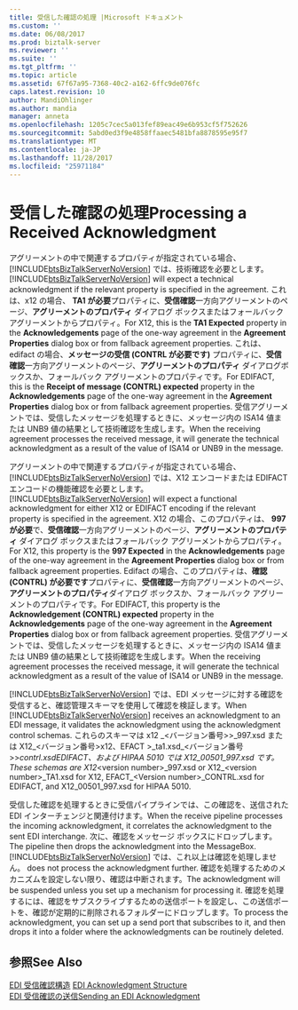 ```yaml
---
title: 受信した確認の処理 |Microsoft ドキュメント
ms.custom: ''
ms.date: 06/08/2017
ms.prod: biztalk-server
ms.reviewer: ''
ms.suite: ''
ms.tgt_pltfrm: ''
ms.topic: article
ms.assetid: 67f67a95-7368-40c2-a162-6ffc9de076fc
caps.latest.revision: 10
author: MandiOhlinger
ms.author: mandia
manager: anneta
ms.openlocfilehash: 1205c7cec5a013fef89eac49e6b953cf5f752626
ms.sourcegitcommit: 5abd0ed3f9e4858ffaaec5481bfa8878595e95f7
ms.translationtype: MT
ms.contentlocale: ja-JP
ms.lasthandoff: 11/28/2017
ms.locfileid: "25971184"
---
```

# <a name="processing-a-received-acknowledgment"></a><span data-ttu-id="7f6ea-102">受信した確認の処理</span><span class="sxs-lookup"><span data-stu-id="7f6ea-102">Processing a Received Acknowledgment</span></span>
<span data-ttu-id="7f6ea-103">アグリーメントの中で関連するプロパティが指定されている場合、[!INCLUDE[btsBizTalkServerNoVersion](../includes/btsbiztalkservernoversion-md.md)] では、技術確認を必要とします。</span><span class="sxs-lookup"><span data-stu-id="7f6ea-103">[!INCLUDE[btsBizTalkServerNoVersion](../includes/btsbiztalkservernoversion-md.md)] will expect a technical acknowledgment if the relevant property is specified in the agreement.</span></span> <span data-ttu-id="7f6ea-104">これは、x12 の場合、 **TA1 が必要**プロパティに、**受信確認**一方向アグリーメントのページ、**アグリーメントのプロパティ** ダイアログ ボックスまたはフォールバック アグリーメントからプロパティ。</span><span class="sxs-lookup"><span data-stu-id="7f6ea-104">For X12, this is the **TA1 Expected** property in the **Acknowledgements** page of the one-way agreement in the **Agreement Properties** dialog box or from fallback agreement properties.</span></span> <span data-ttu-id="7f6ea-105">これは、edifact の場合、**メッセージの受信 (CONTRL が必要です)** プロパティに、**受信確認**一方向アグリーメントのページ、**アグリーメントのプロパティ** ダイアログボックスか、フォールバック アグリーメントのプロパティです。</span><span class="sxs-lookup"><span data-stu-id="7f6ea-105">For EDIFACT, this is the **Receipt of message (CONTRL) expected** property in the **Acknowledgements** page of the one-way agreement in the **Agreement Properties** dialog box or from fallback agreement properties.</span></span> <span data-ttu-id="7f6ea-106">受信アグリーメントでは、受信したメッセージを処理するときに、メッセージ内の ISA14 値または UNB9 値の結果として技術確認を生成します。</span><span class="sxs-lookup"><span data-stu-id="7f6ea-106">When the receiving agreement processes the received message, it will generate the technical acknowledgment as a result of the value of ISA14 or UNB9 in the message.</span></span>  
  
 <span data-ttu-id="7f6ea-107">アグリーメントの中で関連するプロパティが指定されている場合、[!INCLUDE[btsBizTalkServerNoVersion](../includes/btsbiztalkservernoversion-md.md)] では、X12 エンコードまたは EDIFACT エンコードの機能確認を必要とします。</span><span class="sxs-lookup"><span data-stu-id="7f6ea-107">[!INCLUDE[btsBizTalkServerNoVersion](../includes/btsbiztalkservernoversion-md.md)] will expect a functional acknowledgment for either X12 or EDIFACT encoding if the relevant property is specified in the agreement.</span></span> <span data-ttu-id="7f6ea-108">X12 の場合、このプロパティは、 **997 が必要**で、**受信確認**一方向アグリーメントのページ、**アグリーメントのプロパティ** ダイアログ ボックスまたはフォールバック アグリーメントからプロパティ。</span><span class="sxs-lookup"><span data-stu-id="7f6ea-108">For X12, this property is the **997 Expected** in the **Acknowledgements** page of the one-way agreement in the **Agreement Properties** dialog box or from fallback agreement properties.</span></span> <span data-ttu-id="7f6ea-109">Edifact の場合、このプロパティは、**確認 (CONTRL) が必要です**プロパティに、**受信確認**一方向アグリーメントのページ、**アグリーメントのプロパティ**ダイアログ ボックスか、フォールバック アグリーメントのプロパティです。</span><span class="sxs-lookup"><span data-stu-id="7f6ea-109">For EDIFACT, this property is the **Acknowledgement (CONTRL) expected** property in the **Acknowledgements** page of the one-way agreement in the **Agreement Properties** dialog box or from fallback agreement properties.</span></span> <span data-ttu-id="7f6ea-110">受信アグリーメントでは、受信したメッセージを処理するときに、メッセージ内の ISA14 値または UNB9 値の結果として技術確認を生成します。</span><span class="sxs-lookup"><span data-stu-id="7f6ea-110">When the receiving agreement processes the received message, it will generate the technical acknowledgment as a result of the value of ISA14 or UNB9 in the message.</span></span>  
  
 <span data-ttu-id="7f6ea-111">[!INCLUDE[btsBizTalkServerNoVersion](../includes/btsbiztalkservernoversion-md.md)] では、EDI メッセージに対する確認を受信すると、確認管理スキーマを使用して確認を検証します。</span><span class="sxs-lookup"><span data-stu-id="7f6ea-111">When [!INCLUDE[btsBizTalkServerNoVersion](../includes/btsbiztalkservernoversion-md.md)] receives an acknowledgment to an EDI message, it validates the acknowledgment using the acknowledgment control schemas.</span></span> <span data-ttu-id="7f6ea-112">これらのスキーマは x12 _\<バージョン番号\>>_997.xsd または X12\_\<バージョン番号\>x12、EFACT >_ta1.xsd\_\<バージョン番号\>>_contrl.xsdEDIFACT、および HIPAA 5010 では X12_00501_997.xsd です。</span><span class="sxs-lookup"><span data-stu-id="7f6ea-112">These schemas are X12_\<version number\>_997.xsd or X12\_\<version number\>_TA1.xsd for X12, EFACT\_\<Version number\>_CONTRL.xsd for EDIFACT, and X12_00501_997.xsd for HIPAA 5010.</span></span>  
  
 <span data-ttu-id="7f6ea-113">受信した確認を処理するときに受信パイプラインでは、この確認を、送信された EDI インターチェンジと関連付けます。</span><span class="sxs-lookup"><span data-stu-id="7f6ea-113">When the receive pipeline processes the incoming acknowledgment, it correlates the acknowledgment to the sent EDI interchange.</span></span> <span data-ttu-id="7f6ea-114">次に、確認をメッセージ ボックスにドロップします。</span><span class="sxs-lookup"><span data-stu-id="7f6ea-114">The pipeline then drops the acknowledgment into the MessageBox.</span></span> [!INCLUDE[btsBizTalkServerNoVersion](../includes/btsbiztalkservernoversion-md.md)]<span data-ttu-id="7f6ea-115"> では、これ以上は確認を処理しません。</span><span class="sxs-lookup"><span data-stu-id="7f6ea-115"> does not process the acknowledgment further.</span></span> <span data-ttu-id="7f6ea-116">確認を処理するためのメカニズムを設定しない限り、確認は中断されます。</span><span class="sxs-lookup"><span data-stu-id="7f6ea-116">The acknowledgment will be suspended unless you set up a mechanism for processing it.</span></span> <span data-ttu-id="7f6ea-117">確認を処理するには、確認をサブスクライブするための送信ポートを設定し、この送信ポートを、確認が定期的に削除されるフォルダーにドロップします。</span><span class="sxs-lookup"><span data-stu-id="7f6ea-117">To process the acknowledgment, you can set up a send port that subscribes to it, and then drops it into a folder where the acknowledgments can be routinely deleted.</span></span>  
  
## <a name="see-also"></a><span data-ttu-id="7f6ea-118">参照</span><span class="sxs-lookup"><span data-stu-id="7f6ea-118">See Also</span></span>  
 <span data-ttu-id="7f6ea-119">[EDI 受信確認構造](../core/edi-acknowledgment-structure.md) </span><span class="sxs-lookup"><span data-stu-id="7f6ea-119">[EDI Acknowledgment Structure](../core/edi-acknowledgment-structure.md) </span></span>  
 [<span data-ttu-id="7f6ea-120">EDI 受信確認の送信</span><span class="sxs-lookup"><span data-stu-id="7f6ea-120">Sending an EDI Acknowledgment</span></span>](../core/sending-an-edi-acknowledgment.md)